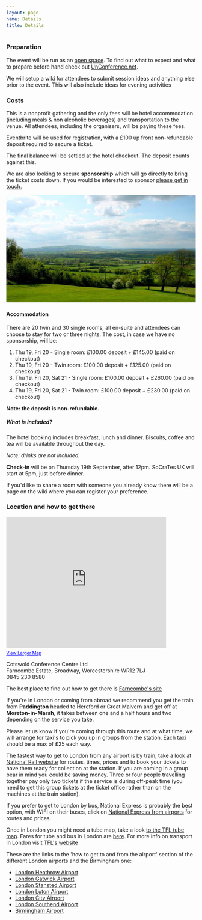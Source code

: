 ```yaml
---
layout: page
name: Details
title: Details
---
```


### Preparation

The event will be run as an [open space][Open-space technology]. To find out what to expect and what to prepare before hand check out [UnConference.net][How to prepare to attend an unconference].

We will setup a wiki for attendees to submit session ideas and anything else prior to the event. This will also include ideas for evening activities

[Open-space technology]: http://en.wikipedia.org/wiki/Open-space_technology
[How to prepare to attend an unconference]: http://www.unconference.net/unconferencing-how-to-prepare-to-attend-an-unconference/

### Costs

This is a nonprofit gathering and the only fees will be hotel accommodation (including meals & non alcoholic beverages) and transportation to the venue. All attendees, including the organisers, will be paying these fees.

Eventbrite will be used for registration, with a £100 up front non-refundable deposit required to secure a ticket.

The final balance will be settled at the hotel checkout. The deposit counts against this.

We are also looking to secure **sponsorship** which will go directly to bring the ticket costs down. If you would be interested to sponsor [please get in touch.][info@socratesuk.org]

<img src="img/farncombe/countryside.jpg" width="700"/>

[info@socratesuk.org]: mailto:info@socratesuk.org

#### Accommodation

There are 20 twin and 30 single rooms, all en-suite and attendees can choose to stay for two or three nights. The cost, in case we have no sponsorship, will be:

1. Thu 19, Fri 20 - Single room: &pound;100.00 deposit + &pound;145.00 (paid on checkout)
2. Thu 19, Fri 20 - Twin room: &pound;100.00 deposit + &pound;125.00 (paid on checkout)
3. Thu 19, Fri 20, Sat 21 - Single room: &pound;100.00 deposit + &pound;260.00 (paid on checkout)
4. Thu 19, Fri 20, Sat 21 - Twin room: &pound;100.00 deposit + &pound;230.00 (paid on checkout)

**Note: the deposit is non-refundable.**

##### What is included?

The hotel booking includes breakfast, lunch and dinner. Biscuits, coffee and tea will be available throughout the day.

*Note: drinks are not included.*

**Check-in** will be on Thursday 19th September, after 12pm. SoCraTes UK will start at 5pm, just before dinner.

If you'd like to share a room with someone you already know there will be a page on the wiki where you can register your preference.

### Location and how to get there

<div>
<iframe width="425" height="350" frameborder="0" scrolling="no" marginheight="0" marginwidth="0" src="https://maps.google.co.uk/maps?f=q&amp;source=s_q&amp;hl=en&amp;geocode=&amp;q=Cotswold+Conference+Centre+Ltd,+Broadway+WR12+7LJ&amp;aq=0&amp;oq=Cotswold+Conferen,+wr12+7lj&amp;sll=52.035457,-1.944066&amp;sspn=0.138127,0.357399&amp;ie=UTF8&amp;hq=Cotswold+Conference+Centre+Ltd,&amp;hnear=WR12+7LJ,+United+Kingdom&amp;ll=52.040427,-1.834552&amp;spn=0.008632,0.022337&amp;t=m&amp;z=14&amp;iwloc=A&amp;cid=5331473797676257017&amp;output=embed">&nbsp;</iframe><br /><small><a href="https://maps.google.co.uk/maps?f=q&amp;source=embed&amp;hl=en&amp;geocode=&amp;q=Cotswold+Conference+Centre+Ltd,+Broadway+WR12+7LJ&amp;aq=0&amp;oq=Cotswold+Conferen,+wr12+7lj&amp;sll=52.035457,-1.944066&amp;sspn=0.138127,0.357399&amp;ie=UTF8&amp;hq=Cotswold+Conference+Centre+Ltd,&amp;hnear=WR12+7LJ,+United+Kingdom&amp;ll=52.040427,-1.834552&amp;spn=0.008632,0.022337&amp;t=m&amp;z=14&amp;iwloc=A&amp;cid=5331473797676257017" style="color:#0000FF;text-align:left">View Larger Map</a></small>
</div>

Cotswold Conference Centre Ltd<br/>
Farncombe Estate, Broadway, Worcestershire WR12 7LJ<br/>
0845 230 8580

The best place to find out how to get there is [Farncombe's site][Farncombe Estate]

[Farncombe Estate]: http://cotswoldconferencecentre.com/location/how-to-get-here/farncombe-estate/

If you're in London or coming from abroad we recommend you get the train from **Paddington** headed to Hereford or Great Malvern and get off at **Moreton-in-Marsh**, it takes between one and a half hours and two depending on the service you take.

Please let us know if you're coming through this route and at what time, we will arrange for taxi's to pick you up in groups from the station. Each taxi should be a max of £25 each way.

The fastest way to get to London from any airport is by train, take a look at [National Rail website][National Rail] for routes, times, prices and to book your tickets to have them ready for collection at the station. If you are coming in a group bear in mind you could be saving money. Three or four people travelling together pay only two tickets if the service is during off-peak time (you need to get this group tickets at the ticket office rather than on the machines at the train station).

If you prefer to get to London by bus, National Express is probably the best option, with WIFI on their buses, click on [National Express from airports][] for routes and prices.

Once in London you might need a tube map, take a look [to the TFL tube map][Tube Map]. Fares for tube and bus in London are [here][Transport for London Fares]. For more info on transport in London visit [TFL's website][Transport for London]

These are the links to the 'how to get to and from the airport' section of the different London airports and the Birmingham one:

- [London Heathrow Airport][]
- [London Gatwick Airport][]
- [London Stansted Airport][]
- [London Luton Airport][]
- [London City Airport][]
- [London Southend Airport][]
- [Birmingham Airport][]

[National Rail]: http://www.nationalrail.co.uk/
[National Express from airports]: http://www.nationalexpress.com/wherewego/airports/index.aspx
[Tube Map]: http://www.tfl.gov.uk/assets/downloads/standard-tube-map.pdf
[Transport for London fares]: http://www.tfl.gov.uk/tickets/14416.aspx
[Transport for London]: http://www.tfl.gov.uk/

[London Heathrow Airport]: http://www.heathrowairport.com/transport-and-directions/getting-into-london
[London Gatwick Airport]: http://www.gatwickairport.com/transport/to-london/
[London Stansted Airport]: http://www.stanstedairport.com/transport-and-directions/stansted-to-central-london
[London Luton Airport]: http://www.london-luton.co.uk/en/airport/
[London City Airport]: http://www.londoncityairport.com/visitingtheairport/page/publictransport
[London Southend Airport]: http://www.southendairport.com/getting-here/
[Birmingham Airport]: http://www.birminghamairport.co.uk/transport-and-directions.aspx
